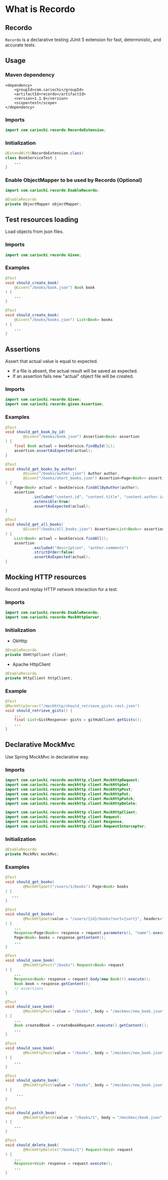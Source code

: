 # What is Recordo

## Recordo

`Recordo` is a declarative testing JUnit 5 extension for fast, deterministic, and accurate tests.

## Usage

### Maven dependency

```markup
<dependency>
    <groupId>com.cariochi</groupId>
    <artifactId>recordo</artifactId>
    <version>1.1.8</version>
    <scope>test</scope>
</dependency>
```

### Imports

```java
import com.cariochi.recordo.RecordoExtension;
```

### Initialization

```java
@ExtendWith(RecordoExtension.class)
class BookServiceTest {
    ...
}
```

### Enable ObjectMapper to be used by Recordo \(Optional\)

```java
import com.cariochi.recordo.EnableRecordo;
```

```java
@EnableRecordo
private ObjectMapper objectMapper;
```

## Test resources loading

Load objects from json files.

### Imports

```java
import com.cariochi.recordo.Given;
```

### Examples

```java
@Test
void should_create_book(
    @Given("/books/book.json") Book book
) {
    ...
}
```

```java
@Test
void should_create_book(
    @Given("/books/books.json") List<Book> books
) {
    ...
}
```

## Assertions

Assert that actual value is equal to expected.

* If a file is absent, the actual result will be saved as expected.
* If an assertion fails new "actual" object file will be created.

### Imports

```java
import com.cariochi.recordo.Given;
import com.cariochi.recordo.given.Assertion;
```

### Examples

```java
@Test
void should_get_book_by_id(
        @Given("/books/book.json") Assertion<Book> assertion
) {
    final Book actual = bookService.findById(1L);
    assertion.assertAsExpected(actual);
}
```

```java
@Test
void should_get_books_by_author(
        @Given("/books/author.json") Author author,
        @Given("/books/short_books.json") Assertion<Page<Book>> assertion
) {
    Page<Book> actual = bookService.findAllByAuthor(author);
    assertion
            .included("content.id", "content.title", "content.author.id")
            .extensible(true)
            .assertAsExpected(aclual);
}
```

```java
@Test
void should_get_all_books(
        @Given("/books/all_books.json") Assertion<List<Book>> assertion
) {
    List<Book> actual = bookService.findAll();
    assertion
            .excluded("description", "author.comments")
            .strictOrder(false)
            .assertAsExpected(actual);
}
```

## Mocking HTTP resources

Record and replay HTTP network interaction for a test.

### Imports

```java
import com.cariochi.recordo.EnableRecordo;
import com.cariochi.recordo.MockHttpServer;
```

### Initialization

* OkHttp

```java
@EnableRecordo
private OkHttpClient client;
```

* Apache HttpClient

```java
@EnableRecordo
private HttpClient httpClient;
```

### Example

```java
@Test
@MockHttpServer("/mockhttp/should_retrieve_gists.rest.json")
void should_retrieve_gists() {
    ...
    final List<GistResponse> gists = gitHubClient.getGists();
    ...
}
```

## Declarative MockMvc

Use Spring MockMvc in declarative way.

### Imports

```java
import com.cariochi.recordo.mockhttp.client.MockHttpRequest;
import com.cariochi.recordo.mockhttp.client.MockHttpGet;
import com.cariochi.recordo.mockhttp.client.MockHttpPost;
import com.cariochi.recordo.mockhttp.client.MockHttpPut;
import com.cariochi.recordo.mockhttp.client.MockHttpPatch;
import com.cariochi.recordo.mockhttp.client.MockHttpDelete;

import com.cariochi.recordo.mockhttp.client.MockHttpClient;
import com.cariochi.recordo.mockhttp.client.Request;
import com.cariochi.recordo.mockhttp.client.Response;
import com.cariochi.recordo.mockhttp.client.RequestInterceptor;
```

### Initialization

```java
@EnableRecordo
private MockMvc mockMvc;
```

### Examples

```java
@Test
void should_get_books(
        @MockHttpGet("/users/1/books") Page<Book> books
) {
   ...
}
```

```java
@Test
void should_get_books(
        @MockHttpGet(value = "/users/{id}/books?sort={sort}", headers="locale=UA") Request<Page<Book>> request
) {
    ...
    Response<Page<Book>> response = request.parameters(1, "name").execute();
    Page<Book> books = response.getContent();
    ...
}
```

```java
@Test
void should_save_book(
        @MockHttpPost("/books") Request<Book> request
) {
    ...
    Response<Book> response = request.body(new Book()).execute();
    Book book = response.getContent();
    // assertions
}
```

```java
@Test
void should_save_book(
        @MockHttpPost(value = "/books", body = "/mockmvc/new_book.json") Request<Book> createBookRequest
) {
    ...
    Book createdBook = createBookRequest.execute().getContent();
    ...
}
```

```java
@Test
void should_save_book(
        @MockHttpPost(value = "/books", body = "/mockmvc/new_book.json") Book createdBook
) {
    ...
}
```

```java
@Test
void should_update_book(
        @MockHttpPost(value = "/books", body = "/mockmvc/new_book.json") Book updatedBook
) {
     ...
}
```

```java
@Test
void should_patch_book(
        @MockHttpPatch(value = "/books/1", body = "/mockmvc/book.json") Book patchedBook
) {
    ...
}
```

```java
@Test
void should_delete_book(
        @MockHttpDelete("/books/1") Request<Void> request
) {
    ...
    Response<Void> response = request.execute();
    ...
}
```

